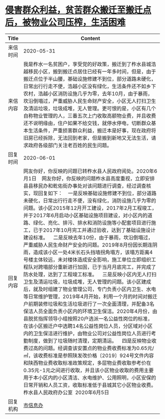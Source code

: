 # <a href="http://www.shangluo.gov.cn/zmhd/ldxxxx.jsp?urltype=leadermail.LeaderMailContentUrl&wbtreeid=1112&leadermailid=5941">侵害群众利益，贫苦群众搬迁至搬迁点后，被物业公司压榨，生活困难</a>
| Title |                                                                                                                                                                                                                                                                                                                                                                                                                                             Content                                                                                                                                                                                                                                                                                                                                                                                                                                              |
|:-----:|--------------------------------------------------------------------------------------------------------------------------------------------------------------------------------------------------------------------------------------------------------------------------------------------------------------------------------------------------------------------------------------------------------------------------------------------------------------------------------------------------------------------------------------------------------------------------------------------------------------------------------------------------------------------------------------------------------------------------------------------------------------------------------------------------------------------------------------------------------------------------------------------------|
| 来信时间  | 2020-05-31                                                                                                                                                                                                                                                                                                                                                                                                                                                                                                                                                                                                                                                                                                                                                                                                                                                                                       |
| 来信内容  | 我是柞水一名贫困户，享受党的好政策，搬迁到了柞水县城浩越移民小区，搬到搬迁点居住已经有一年多时间，但是，由于搬迁点位于半山腰，基础设施修建不到位，部分道路未硬化，日常出行行走不便，浩越小区没有绿化，生活条件还不如乡下农村，浩越小区消防设施几乎为零，去年10月，由于暴雨，坎沿倒塌过，严重威胁人民生命财产安全，小区无人打扫卫生及清运垃圾，垃圾成堆，无人管理。更可恨的是，小区有几个自称物业管理的人，三番五次上门收取高额物业费，并且收费还不说明缘由，住户如果不给交钱，就停水停电，切断群众基本生活条件，严重损害群众利益，搬迁本是好事，现在政府将旧房已经拆除，无法回到老家，但是搬到新地又无法生活，请求政府各级部门关注老百姓的民生问题。                                                                                                                                                                                                                                                                                                                                                                                                                                                                                                                                                                      |
| 回复时间  | 2020-06-01                                                                                                                                                                                                                                                                                                                                                                                                                                                                                                                                                                                                                                                                                                                                                                                                                                                                                       |
| 回复内容  | 网友你好，你反映的问题已转柞水县人民政府阅处。2020年6月1日    网友你好，你反映的问题柞水县高度重视，立即安排县县移民办和乾佑街办事处对该问题进行调查，经过调查核实，现回复如下：    一是反映基础设施修建不到位，部分道路未硬化，日常出行行走不便，没有绿化，消防设施几乎为零的问题。该小区2015年12月开工建设，2017年2月工程竣工，并于2017年6月启动小区基础设施项目建设，对小区内的道路、绿化、亮化、排污、排水和消防设施等小配套项目进行施工，已于2017年10月完工并通过验收，达到了基础设施设计建设标准。    二是反映去年10份，由于暴雨，坎沿倒塌过，严重威胁人民生命财产安全的问题。2019年8月份因长期连阴雨，造成该小区一处4米长石头挡墙拐角塌方，该塌方距离4号楼主体较远，未对楼体造成安全影响，施工单位立即组织工程队对跨塌部分重新进行加固，已于当月月底完工，并完成了防水处理，达到了工程竣工标准。    三是反映小区内无人打扫卫生及清运垃圾，垃圾成堆，无人管理的问题。该小区建成后，就及时组建了物业管理公司，专门负责小区内卫生、水电等日常维护管理，2019年4月开始，利用一个月的时间对搬迁户前期装修垃圾和生活垃圾进行了一次全面清理，并配备3名保洁人员全面负责小区内的环境卫生保洁。2020年4月份，由县脱贫指挥领导小组按照20户选派一名公益性岗位的标准，在该小区搬迁户中选聘14名公益性岗位人员，分区域对小区内的卫生保洁进行维护，由物业公司对公益性岗位人员进行考勤制度，做到了垃圾随时清理，定期清运。    四是反映物业收费过高的问题。经调查该安置点的物业费收费标准为0.65元/㎡，该收费标准是参照陕发改价格〔2019〕924号文件内容和陕西物业费收取标准政策规定，多层物业费收取参考价在0.35元-1元之间进行收取，并且该小区物业收取的费用主要用于本小区内的小区清洁、水电维护、公用照明，小区安保的日常开销和人员工资，收取标准低于县城其它小区物业收费。柞水县人民政府办公室  2020年6月5日 |
| 回复机构  | <a href="../../category/agencies/市信息办.md">市信息办</a>                                                                                                                                                                                                                                                                                                                                                                                                                                                                                                                                                                                                                                                                                                                                                                                                                                               |